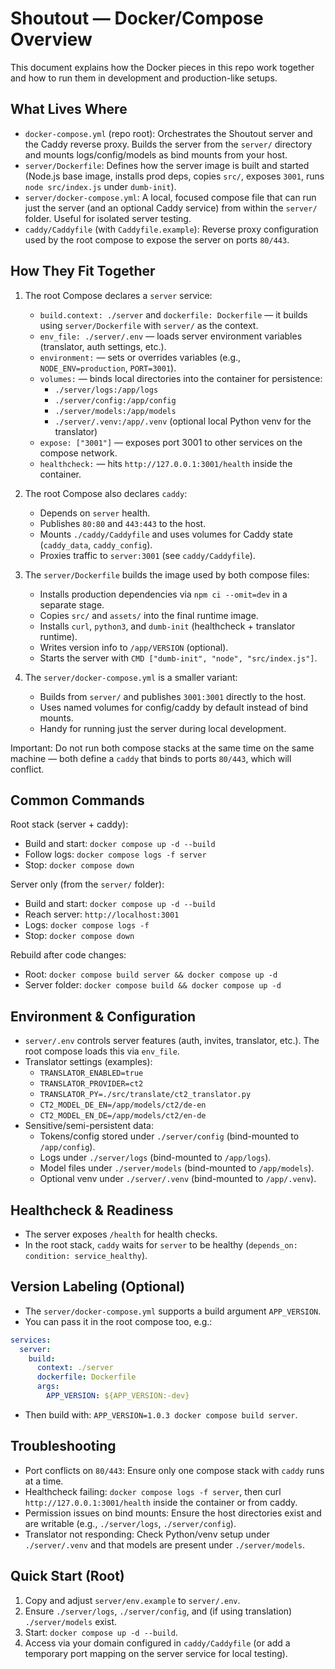 # Shoutout — Docker/Compose Overview

This document explains how the Docker pieces in this repo work together and how to run them in development and production-like setups.

## What Lives Where

- `docker-compose.yml` (repo root): Orchestrates the Shoutout server and the Caddy reverse proxy. Builds the server from the `server/` directory and mounts logs/config/models as bind mounts from your host.
- `server/Dockerfile`: Defines how the server image is built and started (Node.js base image, installs prod deps, copies `src/`, exposes `3001`, runs `node src/index.js` under `dumb-init`).
- `server/docker-compose.yml`: A local, focused compose file that can run just the server (and an optional Caddy service) from within the `server/` folder. Useful for isolated server testing.
- `caddy/Caddyfile` (with `Caddyfile.example`): Reverse proxy configuration used by the root compose to expose the server on ports `80/443`.

## How They Fit Together

1. The root Compose declares a `server` service:
   - `build.context: ./server` and `dockerfile: Dockerfile` — it builds using `server/Dockerfile` with `server/` as the context.
   - `env_file: ./server/.env` — loads server environment variables (translator, auth settings, etc.).
   - `environment:` — sets or overrides variables (e.g., `NODE_ENV=production`, `PORT=3001`).
   - `volumes:` — binds local directories into the container for persistence:
     - `./server/logs:/app/logs`
     - `./server/config:/app/config`
     - `./server/models:/app/models`
     - `./server/.venv:/app/.venv` (optional local Python venv for the translator)
   - `expose: ["3001"]` — exposes port 3001 to other services on the compose network.
   - `healthcheck:` — hits `http://127.0.0.1:3001/health` inside the container.

2. The root Compose also declares `caddy`:
   - Depends on `server` health.
   - Publishes `80:80` and `443:443` to the host.
   - Mounts `./caddy/Caddyfile` and uses volumes for Caddy state (`caddy_data`, `caddy_config`).
   - Proxies traffic to `server:3001` (see `caddy/Caddyfile`).

3. The `server/Dockerfile` builds the image used by both compose files:
   - Installs production dependencies via `npm ci --omit=dev` in a separate stage.
   - Copies `src/` and `assets/` into the final runtime image.
   - Installs `curl`, `python3`, and `dumb-init` (healthcheck + translator runtime).
   - Writes version info to `/app/VERSION` (optional).
   - Starts the server with `CMD ["dumb-init", "node", "src/index.js"]`.

4. The `server/docker-compose.yml` is a smaller variant:
   - Builds from `server/` and publishes `3001:3001` directly to the host.
   - Uses named volumes for config/caddy by default instead of bind mounts.
   - Handy for running just the server during local development.

Important: Do not run both compose stacks at the same time on the same machine — both define a `caddy` that binds to ports `80/443`, which will conflict.

## Common Commands

Root stack (server + caddy):

- Build and start: `docker compose up -d --build`
- Follow logs: `docker compose logs -f server`
- Stop: `docker compose down`

Server only (from the `server/` folder):

- Build and start: `docker compose up -d --build`
- Reach server: `http://localhost:3001`
- Logs: `docker compose logs -f`
- Stop: `docker compose down`

Rebuild after code changes:

- Root: `docker compose build server && docker compose up -d`
- Server folder: `docker compose build && docker compose up -d`

## Environment & Configuration

- `server/.env` controls server features (auth, invites, translator, etc.). The root compose loads this via `env_file`.
- Translator settings (examples):
  - `TRANSLATOR_ENABLED=true`
  - `TRANSLATOR_PROVIDER=ct2`
  - `TRANSLATOR_PY=./src/translate/ct2_translator.py`
  - `CT2_MODEL_DE_EN=/app/models/ct2/de-en`
  - `CT2_MODEL_EN_DE=/app/models/ct2/en-de`
- Sensitive/semi-persistent data:
  - Tokens/config stored under `./server/config` (bind-mounted to `/app/config`).
  - Logs under `./server/logs` (bind-mounted to `/app/logs`).
  - Model files under `./server/models` (bind-mounted to `/app/models`).
  - Optional venv under `./server/.venv` (bind-mounted to `/app/.venv`).

## Healthcheck & Readiness

- The server exposes `/health` for health checks.
- In the root stack, `caddy` waits for `server` to be healthy (`depends_on: condition: service_healthy`).

## Version Labeling (Optional)

- The `server/docker-compose.yml` supports a build argument `APP_VERSION`.
- You can pass it in the root compose too, e.g.:

```yaml
services:
  server:
    build:
      context: ./server
      dockerfile: Dockerfile
      args:
        APP_VERSION: ${APP_VERSION:-dev}
```

- Then build with: `APP_VERSION=1.0.3 docker compose build server`.

## Troubleshooting

- Port conflicts on `80/443`: Ensure only one compose stack with `caddy` runs at a time.
- Healthcheck failing: `docker compose logs -f server`, then curl `http://127.0.0.1:3001/health` inside the container or from caddy.
- Permission issues on bind mounts: Ensure the host directories exist and are writable (e.g., `./server/logs`, `./server/config`).
- Translator not responding: Check Python/venv setup under `./server/.venv` and that models are present under `./server/models`.

## Quick Start (Root)

1) Copy and adjust `server/env.example` to `server/.env`.
2) Ensure `./server/logs`, `./server/config`, and (if using translation) `./server/models` exist.
3) Start: `docker compose up -d --build`.
4) Access via your domain configured in `caddy/Caddyfile` (or add a temporary port mapping on the server service for local testing).

